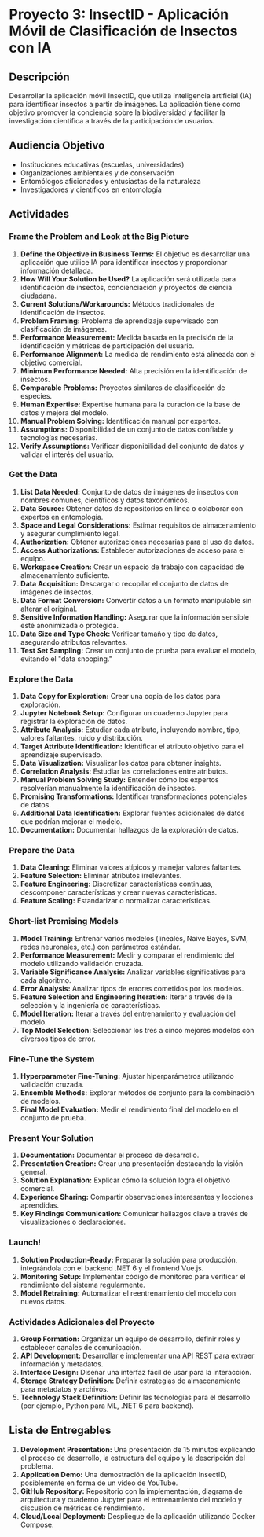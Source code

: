 # Proyecto 3: InsectID - Aplicación Móvil de Clasificación de Insectos con IA

## Descripción

Desarrollar la aplicación móvil InsectID, que utiliza inteligencia artificial (IA) para identificar insectos a partir de imágenes. La aplicación tiene como objetivo promover la conciencia sobre la biodiversidad y facilitar la investigación científica a través de la participación de usuarios.

## Audiencia Objetivo

- Instituciones educativas (escuelas, universidades)
- Organizaciones ambientales y de conservación
- Entomólogos aficionados y entusiastas de la naturaleza
- Investigadores y científicos en entomología

## Actividades

### Frame the Problem and Look at the Big Picture

1. **Define the Objective in Business Terms:** El objetivo es desarrollar una aplicación que utilice IA para identificar insectos y proporcionar información detallada.
2. **How Will Your Solution be Used?** La aplicación será utilizada para identificación de insectos, concienciación y proyectos de ciencia ciudadana.
3. **Current Solutions/Workarounds:** Métodos tradicionales de identificación de insectos.
4. **Problem Framing:** Problema de aprendizaje supervisado con clasificación de imágenes.
5. **Performance Measurement:** Medida basada en la precisión de la identificación y métricas de participación del usuario.
6. **Performance Alignment:** La medida de rendimiento está alineada con el objetivo comercial.
7. **Minimum Performance Needed:** Alta precisión en la identificación de insectos.
8. **Comparable Problems:** Proyectos similares de clasificación de especies.
9. **Human Expertise:** Expertise humana para la curación de la base de datos y mejora del modelo.
10. **Manual Problem Solving:** Identificación manual por expertos.
11. **Assumptions:** Disponibilidad de un conjunto de datos confiable y tecnologías necesarias.
12. **Verify Assumptions:** Verificar disponibilidad del conjunto de datos y validar el interés del usuario.

### Get the Data

1. **List Data Needed:** Conjunto de datos de imágenes de insectos con nombres comunes, científicos y datos taxonómicos.
2. **Data Source:** Obtener datos de repositorios en línea o colaborar con expertos en entomología.
3. **Space and Legal Considerations:** Estimar requisitos de almacenamiento y asegurar cumplimiento legal.
4. **Authorization:** Obtener autorizaciones necesarias para el uso de datos.
5. **Access Authorizations:** Establecer autorizaciones de acceso para el equipo.
6. **Workspace Creation:** Crear un espacio de trabajo con capacidad de almacenamiento suficiente.
7. **Data Acquisition:** Descargar o recopilar el conjunto de datos de imágenes de insectos.
8. **Data Format Conversion:** Convertir datos a un formato manipulable sin alterar el original.
9. **Sensitive Information Handling:** Asegurar que la información sensible esté anonimizada o protegida.
10. **Data Size and Type Check:** Verificar tamaño y tipo de datos, asegurando atributos relevantes.
11. **Test Set Sampling:** Crear un conjunto de prueba para evaluar el modelo, evitando el "data snooping."

### Explore the Data

1. **Data Copy for Exploration:** Crear una copia de los datos para exploración.
2. **Jupyter Notebook Setup:** Configurar un cuaderno Jupyter para registrar la exploración de datos.
3. **Attribute Analysis:** Estudiar cada atributo, incluyendo nombre, tipo, valores faltantes, ruido y distribución.
4. **Target Attribute Identification:** Identificar el atributo objetivo para el aprendizaje supervisado.
5. **Data Visualization:** Visualizar los datos para obtener insights.
6. **Correlation Analysis:** Estudiar las correlaciones entre atributos.
7. **Manual Problem Solving Study:** Entender cómo los expertos resolverían manualmente la identificación de insectos.
8. **Promising Transformations:** Identificar transformaciones potenciales de datos.
9. **Additional Data Identification:** Explorar fuentes adicionales de datos que podrían mejorar el modelo.
10. **Documentation:** Documentar hallazgos de la exploración de datos.

### Prepare the Data

1. **Data Cleaning:** Eliminar valores atípicos y manejar valores faltantes.
2. **Feature Selection:** Eliminar atributos irrelevantes.
3. **Feature Engineering:** Discretizar características continuas, descomponer características y crear nuevas características.
4. **Feature Scaling:** Estandarizar o normalizar características.

### Short-list Promising Models

1. **Model Training:** Entrenar varios modelos (lineales, Naive Bayes, SVM, redes neuronales, etc.) con parámetros estándar.
2. **Performance Measurement:** Medir y comparar el rendimiento del modelo utilizando validación cruzada.
3. **Variable Significance Analysis:** Analizar variables significativas para cada algoritmo.
4. **Error Analysis:** Analizar tipos de errores cometidos por los modelos.
5. **Feature Selection and Engineering Iteration:** Iterar a través de la selección y la ingeniería de características.
6. **Model Iteration:** Iterar a través del entrenamiento y evaluación del modelo.
7. **Top Model Selection:** Seleccionar los tres a cinco mejores modelos con diversos tipos de error.

### Fine-Tune the System

1. **Hyperparameter Fine-Tuning:** Ajustar hiperparámetros utilizando validación cruzada.
2. **Ensemble Methods:** Explorar métodos de conjunto para la combinación de modelos.
3. **Final Model Evaluation:** Medir el rendimiento final del modelo en el conjunto de prueba.

### Present Your Solution

1. **Documentation:** Documentar el proceso de desarrollo.
2. **Presentation Creation:** Crear una presentación destacando la visión general.
3. **Solution Explanation:** Explicar cómo la solución logra el objetivo comercial.
4. **Experience Sharing:** Compartir observaciones interesantes y lecciones aprendidas.
5. **Key Findings Communication:** Comunicar hallazgos clave a través de visualizaciones o declaraciones.

### Launch!

1. **Solution Production-Ready:** Preparar la solución para producción, integrándola con el backend .NET 6 y el frontend Vue.js.
2. **Monitoring Setup:** Implementar código de monitoreo para verificar el rendimiento del sistema regularmente.
3. **Model Retraining:** Automatizar el reentrenamiento del modelo con nuevos datos.

### Actividades Adicionales del Proyecto

1. **Group Formation:** Organizar un equipo de desarrollo, definir roles y establecer canales de comunicación.
2. **API Development:** Desarrollar e implementar una API REST para extraer información y metadatos.
3. **Interface Design:** Diseñar una interfaz fácil de usar para la interacción.
4. **Storage Strategy Definition:** Definir estrategias de almacenamiento para metadatos y archivos.
5. **Technology Stack Definition:** Definir las tecnologías para el desarrollo (por ejemplo, Python para ML, .NET 6 para backend).

## Lista de Entregables

1. **Development Presentation:** Una presentación de 15 minutos explicando el proceso de desarrollo, la estructura del equipo y la descripción del problema.
2. **Application Demo:** Una demostración de la aplicación InsectID, posiblemente en forma de un video de YouTube.
3. **GitHub Repository:** Repositorio con la implementación, diagrama de arquitectura y cuaderno Jupyter para el entrenamiento del modelo y discusión de métricas de rendimiento.
4. **Cloud/Local Deployment:** Despliegue de la aplicación utilizando Docker Compose.
